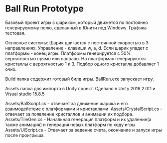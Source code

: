 # Ball Run Prototype

Базовый проект игры с шариком, который движется по постоянно генерируемому полю, сделанный в Юнити под Windows. Графика тестовая.

Основные системы:
Шарик двигается с постоянной скоростью в 3 направлениях. Управление - клавиши w, a, d.
Если шарик упадет с платформы - конец игры.
Платформы генерируется с 50% вероятностью прямо или направо. На платформах генерируются кристаллы с вероятностью 1 к 3. Подбор одного кристалла добавляет 1 очко.

Build папка содержит готовый билд игры. BallRun.exe запускает игру.

Assets папка для импорта в Unity проект. Сделано в Unity 2019.2.0f1 и Visual studio 15.8.5

Assets/BallScript.cs -  отвечает за движение шарика и его взаимодействие с платформами и кристаллами.
Assets/CrystalScript.cs - отвечает за появление кристаллов и анимации их подбора.
Assets/TileGen.cs - Начальная генерация платформ и их удаление(а также анимация) и генерация новых платформ по ходу игры.
Assets/UiScript.cs - Отвечает за ведение счета, окончание и запуск игры после проигрыша.
